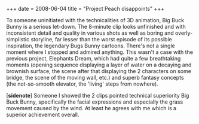+++
date = 2008-06-04
title = "Project Peach disappoints"
+++

To someone uninitiated with the technicalities of 3D animation, Big Buck
Bunny is a serious let-down. The 8-minute clip looks unfinished and with
inconsistent detail and quality in various shots as well as boring and
overly-simplistic storyline, far lesser than the worst episode of its
possible inspiration, the legendary Bugs Bunny cartoons. There\'s not a
single moment where I stopped and admired anything. This wasn\'t a case
with the previous project, Elephants Dream, which had quite a few
breathtaking moments (opening sequence displaying a layer of water on a
decaying and brownish surface, the scene after that displaying the 2
characters on some bridge, the scene of the moving wall, etc.) and
superb fantasy concepts (the not-so-smooth elevator, the \'living\'
steps from nowhere).

\[**sidenote**\] Someone I showed the 2 clips pointed technical
superiority Big Buck Bunny, specifically the facial expressions and
especially the grass movement caused by the wind. At least he agrees
with me which is a superior achievement overall.

